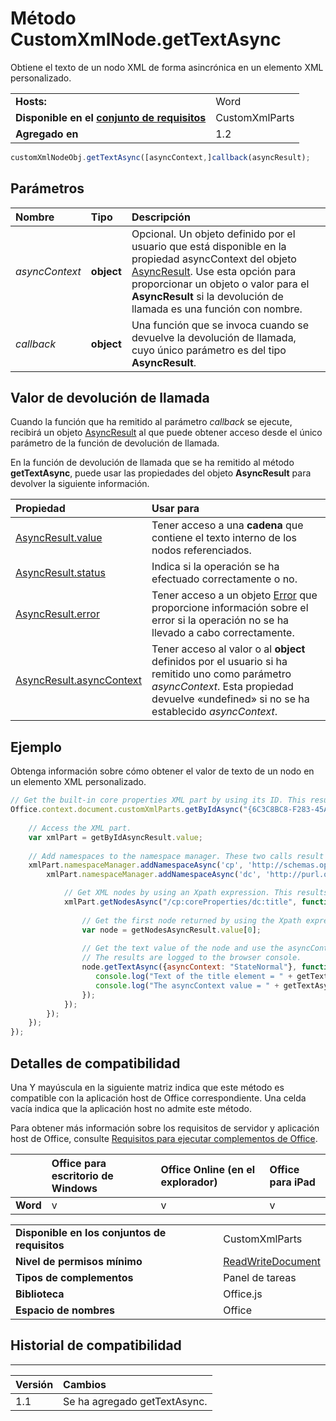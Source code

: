 
# <a name="customxmlnode.gettextasync-method"></a>Método CustomXmlNode.getTextAsync
Obtiene el texto de un nodo XML de forma asincrónica en un elemento XML personalizado.

|||
|:-----|:-----|
|**Hosts:**|Word|
|**Disponible en el [conjunto de requisitos](../../docs/overview/specify-office-hosts-and-api-requirements.md)**|CustomXmlParts|
|**Agregado en**|1.2|

```js
customXmlNodeObj.getTextAsync([asyncContext,]callback(asyncResult);
```


## <a name="parameters"></a>Parámetros



|**Nombre**|**Tipo**|**Descripción**|
|:-----|:-----|:-----|
| _asyncContext_|**object**|Opcional. Un objeto definido por el usuario que está disponible en la propiedad asyncContext del objeto [AsyncResult](../../reference/shared/asyncresult.md). Use esta opción para proporcionar un objeto o valor para el **AsyncResult** si la devolución de llamada es una función con nombre.|
| _callback_|**object**|Una función que se invoca cuando se devuelve la devolución de llamada, cuyo único parámetro es del tipo **AsyncResult**.|

## <a name="callback-value"></a>Valor de devolución de llamada

Cuando la función que ha remitido al parámetro _callback_ se ejecute, recibirá un objeto [AsyncResult](../../reference/shared/asyncresult.md) al que puede obtener acceso desde el único parámetro de la función de devolución de llamada.

En la función de devolución de llamada que se ha remitido al método **getTextAsync**, puede usar las propiedades del objeto **AsyncResult** para devolver la siguiente información.



|**Propiedad**|**Usar para**|
|:-----|:-----|
|[AsyncResult.value](../../reference/shared/asyncresult.value.md)|Tener acceso a una **cadena** que contiene el texto interno de los nodos referenciados.|
|[AsyncResult.status](../../reference/shared/asyncresult.status.md)|Indica si la operación se ha efectuado correctamente o no.|
|[AsyncResult.error](../../reference/shared/asyncresult.error.md)|Tener acceso a un objeto [Error](../../reference/shared/error.md) que proporcione información sobre el error si la operación no se ha llevado a cabo correctamente.|
|[AsyncResult.asyncContext](../../reference/shared/asyncresult.asynccontext.md)|Tener acceso al valor o al **object** definidos por el usuario si ha remitido uno como parámetro _asyncContext_. Esta propiedad devuelve «undefined» si no se ha establecido _asyncContext_.|

## <a name="example"></a>Ejemplo

Obtenga información sobre cómo obtener el valor de texto de un nodo en un elemento XML personalizado.


```js
// Get the built-in core properties XML part by using its ID. This results in a call to Word.
Office.context.document.customXmlParts.getByIdAsync("{6C3C8BC8-F283-45AE-878A-BAB7291924A1}", function (getByIdAsyncResult) {
    
    // Access the XML part.
    var xmlPart = getByIdAsyncResult.value;
    
    // Add namespaces to the namespace manager. These two calls result in two calls to Word.
    xmlPart.namespaceManager.addNamespaceAsync('cp', 'http://schemas.openxmlformats.org/package/2006/metadata/core-properties', function () {
        xmlPart.namespaceManager.addNamespaceAsync('dc', 'http://purl.org/dc/elements/1.1/', function () {

            // Get XML nodes by using an Xpath expression. This results in a call to Word.
            xmlPart.getNodesAsync("/cp:coreProperties/dc:title", function (getNodesAsyncResult) {
                
                // Get the first node returned by using the Xpath expression. 
                var node = getNodesAsyncResult.value[0];
                
                // Get the text value of the node and use the asyncContext. This results in a call to Word. 
                // The results are logged to the browser console.
                node.getTextAsync({asyncContext: "StateNormal"}, function (getTextAsyncResult) {
                   console.log("Text of the title element = " + getTextAsyncResult.value;
                   console.log("The asyncContext value = " + getTextAsyncResult.asyncContext;
                });
            });
        });
    });
});
```


## <a name="support-details"></a>Detalles de compatibilidad


Una Y mayúscula en la siguiente matriz indica que este método es compatible con la aplicación host de Office correspondiente. Una celda vacía indica que la aplicación host no admite este método.

Para obtener más información sobre los requisitos de servidor y aplicación host de Office, consulte [Requisitos para ejecutar complementos de Office](../../docs/overview/requirements-for-running-office-add-ins.md).


||**Office para escritorio de Windows**|**Office Online (en el explorador)**|**Office para iPad**|
|:-----|:-----|:-----|:-----|
|**Word**|v|v|v|

|||
|:-----|:-----|
|**Disponible en los conjuntos de requisitos**|CustomXmlParts|
|**Nivel de permisos mínimo**|[ReadWriteDocument](../../docs/develop/requesting-permissions-for-api-use-in-content-and-task-pane-add-ins.md)|
|**Tipos de complementos**|Panel de tareas|
|**Biblioteca**|Office.js|
|**Espacio de nombres**|Office|

## <a name="support-history"></a>Historial de compatibilidad



****


|**Versión**|**Cambios**|
|:-----|:-----|
|1.1|Se ha agregado getTextAsync.|
